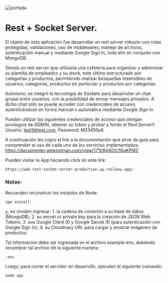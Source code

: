 ![portada](https://github.com/gabrieldp36/web-rest-socket-server/assets/88417383/403565bb-1ad0-4841-885d-28d887a24f27)

# Rest + Socket Server.

El objeto de esta aplicación fue desarrollar un rest server robusto con rutas protegidas, validaciones, uso de middewares, manejo de archivos, autenticación manual y mediante Google Sign In, todo ello en conjunto con MongoDB.

Simula un rest server que utilizaría una cafetería para organizar y administar su plantilla de empleados y su stock, este último estructurado por categorías y productos, permitiendo realizar búsquedas insensibles de usuarios, categorías, productos en particular y productos por categorías.

Asimismo, se integró la tecnología de Sockets para desarrollar un chat grupal entre usuarios, con la posibilidad de enviar mensajes privados. A dicho chat sólo se puede acceder con credenciales de acceso, autenticándose en forma manual o automática mediante Google Sign In.

Pueden utilizar las siguientes credenciales de acceso que otorgan privilegios de ADMIN, obtener su token y probar a fondo el Rest Server!! Usuario: test1@test.com, Password: M23456a8.

A continuación les copio el link a la documentación que sirve de guía para comprender el uso de cada uno de los servicios implementados: https://documenter.getpostman.com/view/17109440/U16qKPMZ

Pueden visitar la App haciendo click en este link: 

```
https://web-rest-socket-server-production.up.railway.app/
```

### Notas:

Recuerden reconstruir los módulos de Node:

```
npm install
```

y, no olviden ingresar: 1. la cadena de conexión a su base de datos (MongoDB); 2. su secret or private key para la creación de JSON Web Tokens; 3. sus Google Client ID y Google Secret ID (para autenticación con Google Sign In); 4. su Cloudinary URL para cargar y mostrar imágenes de productos.

Tal información debe ser ingresada en el archivo example.env, debiendo renombrar tal archivo de la siguiente manera:

```
.env
```

Luego, para correr el servidor en desarrollo, ejecuten el siguiente comando:

```
node app
```